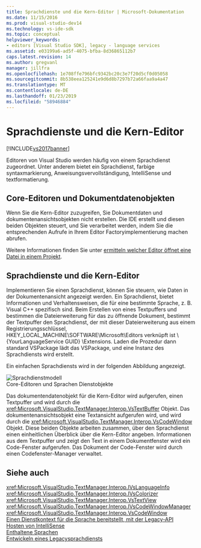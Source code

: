```yaml
---
title: Sprachdienste und die Kern-Editor | Microsoft-Dokumentation
ms.date: 11/15/2016
ms.prod: visual-studio-dev14
ms.technology: vs-ide-sdk
ms.topic: conceptual
helpviewer_keywords:
- editors [Visual Studio SDK], legacy - language services
ms.assetid: e03199a6-ad5f-4075-bfba-8d36865112b7
caps.latest.revision: 14
ms.author: gregvanl
manager: jillfra
ms.openlocfilehash: 1e708ffe796bfc9342bc20c3e7f20d5cf0d05058
ms.sourcegitcommit: 8b538eea125241e9d6d8b7297b72a66faa9a4a47
ms.translationtype: MT
ms.contentlocale: de-DE
ms.lasthandoff: 01/23/2019
ms.locfileid: "58946884"
---
```

# <a name="language-services-and-the-core-editor"></a>Sprachdienste und die Kern-Editor
[!INCLUDE[vs2017banner](../includes/vs2017banner.md)]

Editoren von Visual Studio werden häufig von einem Sprachdienst zugeordnet. Unter anderem bietet ein Sprachdienst, farbige syntaxmarkierung, Anweisungsvervollständigung, IntelliSense und textformatierung.  
  
## <a name="core-editors-and-document-data-objects"></a>Core-Editoren und Dokumentdatenobjekten  
 Wenn Sie die Kern-Editor zuzugreifen, Sie Dokumentdaten und dokumentenansichtsobjekten nicht erstellen. Die IDE erstellt und diesen beiden Objekten steuert, und Sie verarbeitet werden, indem Sie die entsprechenden Aufrufe in Ihrem Editor Factoryimplementierung machen abrufen.  
  
 Weitere Informationen finden Sie unter [ermitteln welcher Editor öffnet eine Datei in einem Projekt](../extensibility/internals/determining-which-editor-opens-a-file-in-a-project.md).  
  
## <a name="language-services-and-the-core-editor"></a>Sprachdienste und die Kern-Editor  
 Implementieren Sie einen Sprachdienst, können Sie steuern, wie Daten in der Dokumentenansicht angezeigt werden. Ein Sprachdienst, bietet Informationen und Verhaltensweisen, die für eine bestimmte Sprache, z. B. Visual C++ spezifisch sind. Beim Erstellen von eines Textpuffers und bestimmen die Dateierweiterung für das zu öffnende Dokument, bestimmt der Textpuffer den Sprachdienst, der mit dieser Dateierweiterung aus einem Registrierungsschlüssel, HKEY_LOCAL_MACHINE\SOFTWARE\Microsoft\Editors verknüpft ist \\{YourLanguageService GUID} \Extensions. Laden die Prozedur dann standard VSPackage lädt das VSPackage, und eine Instanz des Sprachdiensts wird erstellt.  
  
 Ein einfachen Sprachdiensts wird in der folgenden Abbildung angezeigt.  
  
 ![Sprachdienstmodell](../extensibility/media/vslanguageservicemodel.gif "VsLanguageServiceModel")  
Core-Editoren und Sprachen Dienstobjekte  
  
 Das dokumentendatenobjekt für die Kern-Editor wird aufgerufen, einen Textpuffer und wird durch die <xref:Microsoft.VisualStudio.TextManager.Interop.VsTextBuffer> Objekt. Das dokumentenansichtsobjekt eine Textansicht aufgerufen wird, und wird durch die <xref:Microsoft.VisualStudio.TextManager.Interop.VsCodeWindow> Objekt. Diese beiden Objekte arbeiten zusammen, über den Sprachdienst einen einheitlichen Überblick über die Kern-Editor angeben. Informationen aus dem Textpuffer und zeigt den Text in einem Dokumentfenster wird ein Code-Fenster aufgerufen. Das Dokument der Code-Fenster wird durch einen Codefenster-Manager verwaltet.  
  
## <a name="see-also"></a>Siehe auch  
 <xref:Microsoft.VisualStudio.TextManager.Interop.IVsLanguageInfo>   
 <xref:Microsoft.VisualStudio.TextManager.Interop.IVsColorizer>   
 <xref:Microsoft.VisualStudio.TextManager.Interop.VsTextView>   
 <xref:Microsoft.VisualStudio.TextManager.Interop.IVsCodeWindowManager>   
 <xref:Microsoft.VisualStudio.TextManager.Interop.VsCodeWindow>   
 [Einen Dienstkontext für die Sprache bereitstellt, mit der Legacy-API](../extensibility/providing-a-language-service-context-by-using-the-legacy-api.md)   
 [Hosten von IntelliSense](../extensibility/intellisense-hosting.md)   
 [Enthaltene Sprachen](../extensibility/contained-languages.md)   
 [Entwickeln eines Legacysprachdiensts](../extensibility/internals/developing-a-legacy-language-service.md)
